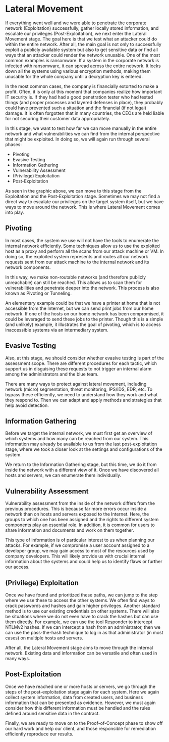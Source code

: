 # Lateral Movement

If everything went well and we were able to penetrate the corporate network (Exploitation) successfully, gather locally stored information, and escalate our privileges (Post-Exploitation), we next enter the Lateral Movement stage. The goal here is that we test what an attacker could do within the entire network. After all, the main goal is not only to successfully exploit a publicly available system but also to get sensitive data or find all ways that an attacker could render the network unusable. One of the most common examples is ransomware. If a system in the corporate network is infected with ransomware, it can spread across the entire network. It locks down all the systems using various encryption methods, making them unusable for the whole company until a decryption key is entered.

In the most common cases, the company is financially extorted to make a profit. Often, it is only at this moment that companies realize how important IT security is. If they had had a good penetration tester who had tested things (and proper processes and layered defenses in place), they probably could have prevented such a situation and the financial (if not legal) damage. It is often forgotten that in many countries, the CEOs are held liable for not securing their customer data appropriately.

In this stage, we want to test how far we can move manually in the entire network and what vulnerabilities we can find from the internal perspective that might be exploited. In doing so, we will again run through several phases:

- Pivoting
- Evasive Testing
- Information Gathering
- Vulnerability Assessment
- (Privilege) Exploitation
- Post-Exploitation

As seen in the graphic above, we can move to this stage from the Exploitation and the Post-Exploitation stage. Sometimes we may not find a direct way to escalate our privileges on the target system itself, but we have ways to move around the network. This is where Lateral Movement comes into play.

## Pivoting

In most cases, the system we use will not have the tools to enumerate the internal network efficiently. Some techniques allow us to use the exploited host as a proxy and perform all the scans from our attack machine or VM. In doing so, the exploited system represents and routes all our network requests sent from our attack machine to the internal network and its network components.

In this way, we make non-routable networks (and therefore publicly unreachable) can still be reached. This allows us to scan them for vulnerabilities and penetrate deeper into the network. This process is also known as Pivoting or Tunneling.

An elementary example could be that we have a printer at home that is not accessible from the Internet, but we can send print jobs from our home network. If one of the hosts on our home network has been compromised, it could be leveraged to send these jobs to the printer. Though this is a simple (and unlikely) example, it illustrates the goal of pivoting, which is to access inaccessible systems via an intermediary system.

## Evasive Testing

Also, at this stage, we should consider whether evasive testing is part of the assessment scope. There are different procedures for each tactic, which support us in disguising these requests to not trigger an internal alarm among the administrators and the blue team.

There are many ways to protect against lateral movement, including network (micro) segmentation, threat monitoring, IPS/IDS, EDR, etc. To bypass these efficiently, we need to understand how they work and what they respond to. Then we can adapt and apply methods and strategies that help avoid detection.

## Information Gathering

Before we target the internal network, we must first get an overview of which systems and how many can be reached from our system. This information may already be available to us from the last post-exploitation stage, where we took a closer look at the settings and configurations of the system.

We return to the Information Gathering stage, but this time, we do it from inside the network with a different view of it. Once we have discovered all hosts and servers, we can enumerate them individually.

## Vulnerability Assessment

Vulnerability assessment from the inside of the network differs from the previous procedures. This is because far more errors occur inside a network than on hosts and servers exposed to the Internet. Here, the groups to which one has been assigned and the rights to different system components play an essential role. In addition, it is common for users to share information and documents and work on them together.

This type of information is of particular interest to us when planning our attacks. For example, if we compromise a user account assigned to a developer group, we may gain access to most of the resources used by company developers. This will likely provide us with crucial internal information about the systems and could help us to identify flaws or further our access.

## (Privilege) Exploitation

Once we have found and prioritized these paths, we can jump to the step where we use these to access the other systems. We often find ways to crack passwords and hashes and gain higher privileges. Another standard method is to use our existing credentials on other systems. There will also be situations where we do not even have to crack the hashes but can use them directly. For example, we can use the tool Responder to intercept NTLMv2 hashes. If we can intercept a hash from an administrator, then we can use the pass-the-hash technique to log in as that administrator (in most cases) on multiple hosts and servers.

After all, the Lateral Movement stage aims to move through the internal network. Existing data and information can be versatile and often used in many ways.

## Post-Exploitation

Once we have reached one or more hosts or servers, we go through the steps of the post-exploitation stage again for each system. Here we again collect system information, data from created users, and business information that can be presented as evidence. However, we must again consider how this different information must be handled and the rules defined around sensitive data in the contract.

Finally, we are ready to move on to the Proof-of-Concept phase to show off our hard work and help our client, and those responsible for remediation efficiently reproduce our results.
